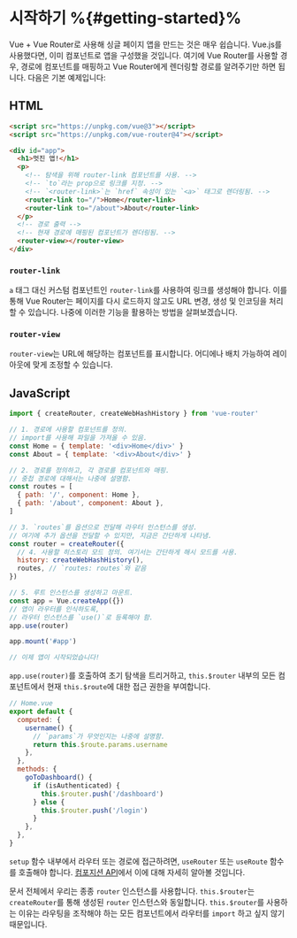 # 시작하기 %{#getting-started}%

Vue + Vue Router로 사용해 싱글 페이지 앱을 만드는 것은 매우 쉽습니다. Vue.js를 사용했다면, 이미 컴포넌트로 앱을 구성했을 것입니다. 여기에 Vue Router를 사용할 경우, 경로에 컴포넌트를 매핑하고 Vue Router에게 렌더링할 경로를 알려주기만 하면 됩니다. 다음은 기본 예제입니다:

## HTML

```html
<script src="https://unpkg.com/vue@3"></script>
<script src="https://unpkg.com/vue-router@4"></script>

<div id="app">
  <h1>멋진 앱!</h1>
  <p>
    <!-- 탐색을 위해 router-link 컴포넌트를 사용. -->
    <!-- `to`라는 prop으로 링크를 지정. -->
    <!-- `<router-link>`는 `href` 속성이 있는 `<a>` 태그로 렌더링됨. -->
    <router-link to="/">Home</router-link>
    <router-link to="/about">About</router-link>
  </p>
  <!-- 경로 출력 -->
  <!-- 현재 경로에 매핑된 컴포넌트가 렌더링됨. -->
  <router-view></router-view>
</div>
```

### `router-link`

`a` 태그 대신 커스텀 컴포넌트인 `router-link`를 사용하여 링크를 생성해야 합니다. 이를 통해 Vue Router는 페이지를 다시 로드하지 않고도 URL 변경, 생성 및 인코딩을 처리할 수 있습니다. 나중에 이러한 기능을 활용하는 방법을 살펴보겠습니다.

### `router-view`

`router-view`는 URL에 해당하는 컴포넌트를 표시합니다. 어디에나 배치 가능하여 레이아웃에 맞게 조정할 수 있습니다.



## JavaScript

```js
import { createRouter, createWebHashHistory } from 'vue-router'

// 1. 경로에 사용할 컴포넌트를 정의.
// import를 사용해 파일을 가져올 수 있음.
const Home = { template: '<div>Home</div>' }
const About = { template: '<div>About</div>' }

// 2. 경로를 정의하고, 각 경로를 컴포넌트와 매핑.
// 중첩 경로에 대해서는 나중에 설명함.
const routes = [
  { path: '/', component: Home },
  { path: '/about', component: About },
]

// 3. `routes`를 옵션으로 전달해 라우터 인스턴스를 생성.
// 여기에 추가 옵션을 전달할 수 있지만, 지금은 간단하게 나타냄.
const router = createRouter({
  // 4. 사용할 히스토리 모드 정의. 여기서는 간단하게 해시 모드를 사용.
  history: createWebHashHistory(),
  routes, // `routes: routes`와 같음
})

// 5. 루트 인스턴스를 생성하고 마운트.
const app = Vue.createApp({})
// 앱이 라우터를 인식하도록,
// 라우터 인스턴스를 `use()`로 등록해야 함.
app.use(router)

app.mount('#app')

// 이제 앱이 시작되었습니다!
```

`app.use(router)`를 호출하여 초기 탐색을 트리거하고, `this.$router` 내부의 모든 컴포넌트에서 현재 `this.$route`에 대한 접근 권한을 부여합니다.

```js
// Home.vue
export default {
  computed: {
    username() {
      // `params`가 무엇인지는 나중에 설명함.
      return this.$route.params.username
    },
  },
  methods: {
    goToDashboard() {
      if (isAuthenticated) {
        this.$router.push('/dashboard')
      } else {
        this.$router.push('/login')
      }
    },
  },
}
```

`setup` 함수 내부에서 라우터 또는 경로에 접근하려면, `useRouter` 또는 `useRoute` 함수를 호출해야 합니다. [컴포지션 API](advanced/composition-api.md#accessing-the-router-and-current-route-inside-setup)에서 이에 대해 자세히 알아볼 것입니다.

문서 전체에서 우리는 종종 `router` 인스턴스를 사용합니다. `this.$router`는 `createRouter`를 통해 생성된 `router` 인스턴스와 동일합니다. `this.$router`를 사용하는 이유는 라우팅을 조작해야 하는 모든 컴포넌트에서 라우터를 `import` 하고 싶지 않기 때문입니다.

